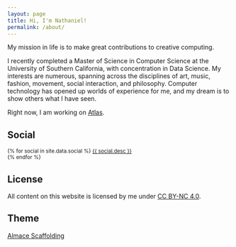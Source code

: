 ```yaml
---
layout: page
title: Hi, I'm Nathaniel!
permalink: /about/
---
```


My mission in life is to make great contributions to creative computing.

I recently completed a Master of Science in Computer Science at the University
of Southern California, with concentration in Data Science. My interests are
numerous, spanning across the disciplines of art, music, fashion, movement,
social interaction, and philosophy. Computer technology has opened up worlds of
experience for me, and my dream is to show others what I have seen.

Right now, I am working on [Atlas](/atlas/).

## Social

<p>
  <small>
  {% for social in site.data.social %}
    <a target="_blank" href="{{ social.url }}" title="{{ social.title }}">
      <i class="fa {{ social.icon }}"></i>
      {{ social.desc }}
    </a><br>
  {% endfor %}
  </small>
</p>

## License

<p>
  All content on this website is licensed by me under
  <a target="_blank" href="http://creativecommons.org/licenses/by-nc/4.0/">CC BY-NC 4.0</a>.
</p>

## Theme

<p>
  <a target="_blank" href="http://sparanoid.com/lab/amsf/">Almace Scaffolding</a>
</p>
